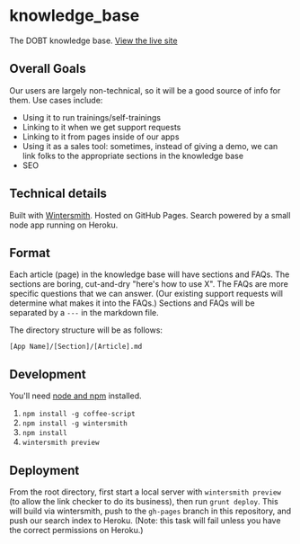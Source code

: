 knowledge_base
==============

The DOBT knowledge base. [View the live site](http://help.dobt.co)

## Overall Goals

Our users are largely non-technical, so it will be a good source of info for them. Use cases include:

- Using it to run trainings/self-trainings
- Linking to it when we get support requests
- Linking to it from pages inside of our apps
- Using it as a sales tool: sometimes, instead of giving a demo, we can link folks to the appropriate sections in the knowledge base
- SEO

## Technical details

Built with [Wintersmith](https://github.com/jnordberg/wintersmith). Hosted on GitHub Pages. Search powered by a small node app running on Heroku.


## Format

Each article (page) in the knowledge base will have sections and FAQs. The sections are boring, cut-and-dry "here's how to use X". The FAQs are more specific questions that we can answer. (Our existing support requests will determine what makes it into the FAQs.) Sections and FAQs will be separated by a `---` in the markdown file.

The directory structure will be as follows:

`[App Name]/[Section]/[Article].md`


## Development

You'll need [node and npm](http://nodejs.org) installed.

1. `npm install -g coffee-script`
2. `npm install -g wintersmith`
3. `npm install`
4. `wintersmith preview`

## Deployment

From the root directory, first start a local server with `wintersmith preview` (to allow the link checker to do its business), then run `grunt deploy`. This will build via wintersmith, push to the `gh-pages` branch in this repository, and push our search index to Heroku. (Note: this task will fail unless you have the correct permissions on Heroku.)
